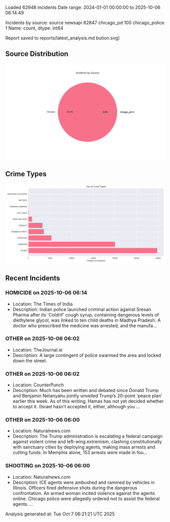 
Loaded 62948 incidents
Date range: 2024-01-01 00:00:00 to 2025-10-06 06:14:49

Incidents by source:
source
newsapi           62847
chicago_pd          100
chicago_police        1
Name: count, dtype: int64

Report saved to reports/latest_analysis.md
bution.svg)

## Source Distribution
![Source Distribution](images/source_distribution.svg)

## Crime Types
![Crime Types](images/crime_types.svg)

## Recent Incidents

### HOMICIDE on 2025-10-06 06:14
- Location: The Times of India
- Description: Indian police launched criminal action against Sresan Pharma after its 'Coldrif' cough syrup, containing dangerous levels of diethylene glycol, was linked to ten child deaths in Madhya Pradesh. A doctor who prescribed the medicine was arrested, and the manufa…


### OTHER on 2025-10-06 06:02
- Location: TheJournal.ie
- Description: A large contingent of police swarmed the area and locked down the street.


### OTHER on 2025-10-06 06:02
- Location: CounterPunch
- Description: Much has been written and debated since Donald Trump and Benjamin Netanyahu jointly unveiled Trump’s 20-point ‘peace plan’ earlier this week. As of this writing, Hamas has not yet decided whether to accept it. (Israel hasn’t accepted it, either, although you …


### OTHER on 2025-10-06 06:00
- Location: Naturalnews.com
- Description: The Trump administration is escalating a federal campaign against violent crime and left-wing extremism, clashing constitutionally with sanctuary cities by deploying agents, making mass arrests and cutting funds. In Memphis alone, 153 arrests were made in fou…


### SHOOTING on 2025-10-06 06:00
- Location: Naturalnews.com
- Description: ICE agents were ambushed and rammed by vehicles in Illinois. Officers fired defensive shots during the dangerous confrontation. An armed woman incited violence against the agents online. Chicago police were allegedly ordered not to assist the federal agents. …

Analysis generated at: Tue Oct  7 06:21:21 UTC 2025
